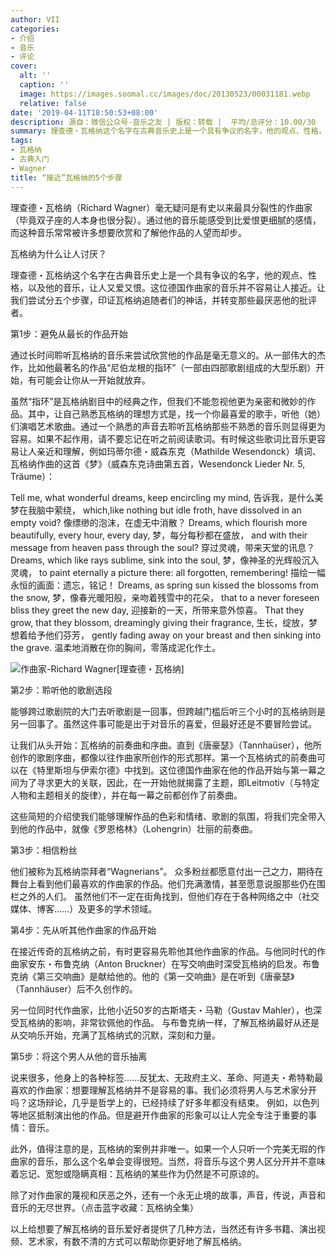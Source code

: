 ```yaml
---
author: VII
categories:
- 介绍
- 音乐
- 评论
cover:
  alt: ''
  caption: ''
  image: https://images.soomal.cc/images/doc/20130523/00031181.webp
  relative: false
date: '2019-04-11T18:50:53+08:00'
description: 源自：微信公众号-音乐之友 | 版权：转载 |  平均/总评分：10.00/30
summary: 理查德・瓦格纳这个名字在古典音乐史上是一个具有争议的名字，他的观点、性格，以及他的音乐，让人又爱又恨。这位德国作曲家的音乐并不容易让人接近。让我们尝试分五个步骤，印证瓦格纳追随者们的神话，并转变那些最厌恶他的批评者……
tags:
- 瓦格纳
- 古典入门
- Wagner
title: “接近”瓦格纳的5个步骤
---
```


理查德・瓦格纳（Richard Wagner）毫无疑问是有史以来最具分裂性的作曲家（毕竟双子座的人本身也很分裂）。通过他的音乐能感受到比爱恨更细腻的感情，而这种音乐常常被许多想要欣赏和了解他作品的人望而却步。

瓦格纳为什么让人讨厌？

理查德・瓦格纳这个名字在古典音乐史上是一个具有争议的名字，他的观点、性格，以及他的音乐，让人又爱又恨。这位德国作曲家的音乐并不容易让人接近。让我们尝试分五个步骤，印证瓦格纳追随者们的神话，并转变那些最厌恶他的批评者。

第1步：避免从最长的作品开始

通过长时间聆听瓦格纳的音乐来尝试欣赏他的作品是毫无意义的。从一部伟大的杰作，比如他最著名的作品“尼伯龙根的指环”（一部由四部歌剧组成的大型乐剧）开始，有可能会让你从一开始就放弃。

虽然“指环”是瓦格纳剧目中的经典之作，但我们不能忽视他更为亲密和微妙的作品。其中，让自己熟悉瓦格纳的理想方式是，找一个你最喜爱的歌手，听他（她）们演唱艺术歌曲。通过一个熟悉的声音去聆听瓦格纳那些不熟悉的音乐则显得更为容易。如果不起作用，请不要忘记在听之前阅读歌词。有时候这些歌词比音乐更容易让人亲近和理解，例如玛蒂尔德・威森东克（Mathilde Wesendonck）填词、瓦格纳作曲的这首《梦》（威森东克诗曲第五首，Wesendonck Lieder Nr. 5, Träume）：

Tell me, what wonderful dreams, keep encircling my mind,
告诉我，是什么美梦在我脑中萦绕，
which,like nothing but idle froth, have dissolved in an empty void?
像缥缈的泡沫，在虚无中消散？
Dreams, which flourish more beautifully, every hour, every day,
梦，每分每秒都在盛放，
and with their message from heaven pass through the soul?
穿过灵魂，带来天堂的讯息？
Dreams, which like rays sublime, sink into the soul,
梦，像神圣的光辉般沉入灵魂，
to paint eternally a picture there: all forgotten, remembering!
描绘一幅永恒的画面：遗忘，铭记！
Dreams, as spring sun kissed the blossoms from the snow,
梦，像春光暖阳般，亲吻着残雪中的花朵，
that to a never foreseen bliss they greet the new day,
迎接新的一天，所带来意外惊喜。
That they grow, that they blossom, dreamingly giving their fragrance,
生长，绽放，梦想着给予他们芬芳，
gently fading away on your breast and then sinking into the grave.
温柔地消散在你的胸间，零落成泥化作土。

![作曲家-Richard Wagner[理查德・瓦格纳]](https://images.soomal.cc/images/doc/20150416/00050940.webp)





第2步：聆听他的歌剧选段

能够跨过歌剧院的大门去听歌剧是一回事，但跨越门槛后听三个小时的瓦格纳则是另一回事了。虽然这件事可能是出于对音乐的喜爱，但最好还是不要冒险尝试。

让我们从头开始：瓦格纳的前奏曲和序曲。直到《唐豪瑟》（Tannhaüser），他所创作的歌剧序曲，都像以往作曲家所创作的形式那样。第一个瓦格纳式的前奏曲可以在《特里斯坦与伊索尔德》中找到。这位德国作曲家在他的作品开始与第一幕之间为了寻求更大的关联，因此，在一开始他就揭露了主题，即Leitmotiv（与特定人物和主题相关的旋律），并在每一幕之前都创作了前奏曲。

这些简短的介绍使我们能够理解作品的色彩和情绪、歌剧的氛围，将我们完全带入到他的作品中，就像《罗恩格林》（Lohengrin）壮丽的前奏曲。

第3步：相信粉丝

他们被称为瓦格纳崇拜者“Wagnerians”。 众多粉丝都愿意付出一己之力，期待在舞台上看到他们最喜欢的作曲家的作品。他们充满激情，甚至愿意说服那些仍在围栏之外的人们。 虽然他们不一定在街角找到，但他们存在于各种网络之中（社交媒体、博客……）及更多的学术领域。

第4步：先从听其他作曲家的作品开始

在接近传奇的瓦格纳之前，有时更容易先聆他其他作曲家的作品。与他同时代的作曲家安东・布鲁克纳（Anton Bruckner）在写交响曲时深受瓦格纳的启发。布鲁克纳《第三交响曲》是献给他的。他的《第一交响曲》是在听到《唐豪瑟》（Tannhäuser）后不久创作的。

另一位同时代作曲家，比他小近50岁的古斯塔夫・马勒（Gustav Mahler），也深受瓦格纳的影响，非常钦佩他的作品。 与布鲁克纳一样，了解瓦格纳最好从还是从交响乐开始，充满了瓦格纳式的沉默，深刻和力量。

第5步：将这个男人从他的音乐抽离

说来很多，他身上的各种标签......反犹太、无政府主义、革命、阿道夫・希特勒最喜欢的作曲家：想要理解瓦格纳并不是容易的事。我们必须将男人与艺术家分开吗？这场辩论，几乎是哲学上的，已经持续了好多年都没有结束。 例如，以色列等地区抵制演出他的作品。但是避开作曲家的形象可以让人完全专注于重要的事情：音乐。

此外，值得注意的是，瓦格纳的案例并非唯一。如果一个人只听一个完美无瑕的作曲家的音乐，那么这个名单会变得很短。当然，将音乐与这个男人区分开并不意味着忘记、宽恕或隐瞒真相：瓦格纳的某些作为仍然是不可原谅的。

除了对作曲家的蔑视和厌恶之外，还有一个永无止境的故事，声音，传说，声音和音乐的无尽世界。（点击蓝字收藏：瓦格纳全集）

以上给想要了解瓦格纳的音乐爱好者提供了几种方法，当然还有许多书籍、演出视频、艺术家，有数不清的方式可以帮助你更好地了解瓦格纳。